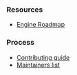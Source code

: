 ### Resources

* [Engine Roadmap](https://github.com/docker/docker/blob/master/ROADMAP.md)

### Process

* [Contributing guide](https://github.com/docker/docker/blob/master/CONTRIBUTING.md)
* [Maintainers list](https://github.com/docker/docker/blob/master/MAINTAINERS)
